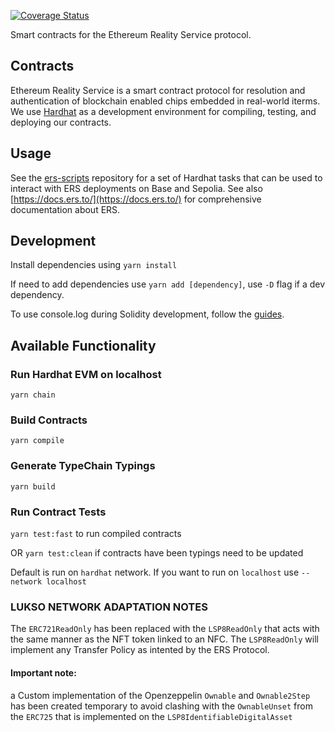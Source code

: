 [![Coverage Status](https://coveralls.io/repos/github/arx-research/ers-contracts/badge.svg?t=p3tecU)](https://coveralls.io/github/arx-research/ers-contracts)

Smart contracts for the Ethereum Reality Service protocol.
## Contracts
Ethereum Reality Service is a smart contract protocol for resolution and authentication of blockchain enabled chips embedded in real-world iterms. We use [Hardhat](https://hardhat.org/) as a development environment for compiling, testing, and deploying our contracts.

## Usage
See the [ers-scripts](https://github.com/arx-research/ers-scripts) repository for a set of Hardhat tasks that can be used to interact with ERS deployments on Base and Sepolia. See also [https://docs.ers.to/](https://docs.ers.to/) for comprehensive documentation about ERS.

## Development

Install dependencies using `yarn install`

If need to add dependencies use `yarn add [dependency]`, use `-D` flag if a dev dependency.

To use console.log during Solidity development, follow the [guides](https://hardhat.org/guides/hardhat-console.html).

## Available Functionality

### Run Hardhat EVM on localhost

`yarn chain`

### Build Contracts

`yarn compile`

### Generate TypeChain Typings

`yarn build`

### Run Contract Tests

`yarn test:fast` to run compiled contracts

OR `yarn test:clean` if contracts have been typings need to be updated

Default is run on `hardhat` network. If you want to run on `localhost` use `--network localhost`

### LUKSO NETWORK ADAPTATION NOTES

The `ERC721ReadOnly` has been replaced with the `LSP8ReadOnly` that acts with the same manner as the NFT token linked to an NFC. The `LSP8ReadOnly` will implement any Transfer Policy as intented by the ERS Protocol.

#### Important note:

a Custom implementation of the Openzeppelin `Ownable` and `Ownable2Step` has been created temporary to avoid clashing with the `OwnableUnset` from the `ERC725` that is implemented on the `LSP8IdentifiableDigitalAsset` 
